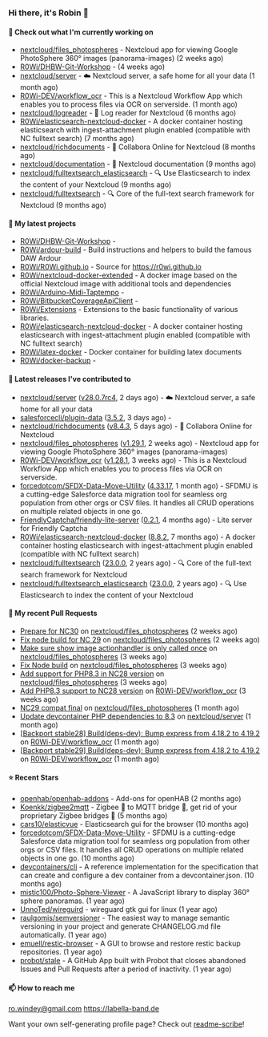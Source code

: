 ### Hi there, it's Robin 👋

#### 👷 Check out what I'm currently working on

- [nextcloud/files_photospheres](https://github.com/nextcloud/files_photospheres) - Nextcloud app for viewing Google PhotoSphere 360° images (panorama-images) (2 weeks ago)
- [R0Wi/DHBW-Git-Workshop](https://github.com/R0Wi/DHBW-Git-Workshop) -  (4 weeks ago)
- [nextcloud/server](https://github.com/nextcloud/server) - ☁️ Nextcloud server, a safe home for all your data (1 month ago)
- [R0Wi-DEV/workflow_ocr](https://github.com/R0Wi-DEV/workflow_ocr) - This is a Nextcloud Workflow App which enables you to process files via OCR on serverside. (1 month ago)
- [nextcloud/logreader](https://github.com/nextcloud/logreader) - 📜 Log reader for Nextcloud (6 months ago)
- [R0Wi/elasticsearch-nextcloud-docker](https://github.com/R0Wi/elasticsearch-nextcloud-docker) - A docker container hosting elasticsearch with ingest-attachment plugin enabled (compatible with NC fulltext search) (7 months ago)
- [nextcloud/richdocuments](https://github.com/nextcloud/richdocuments) - 📑 Collabora Online for Nextcloud (8 months ago)
- [nextcloud/documentation](https://github.com/nextcloud/documentation) - 📘 Nextcloud documentation (9 months ago)
- [nextcloud/fulltextsearch_elasticsearch](https://github.com/nextcloud/fulltextsearch_elasticsearch) - 🔍 Use Elasticsearch to index the content of your Nextcloud (9 months ago)
- [nextcloud/fulltextsearch](https://github.com/nextcloud/fulltextsearch) - 🔍 Core of the full-text search framework for Nextcloud (9 months ago)

#### 🌱 My latest projects

- [R0Wi/DHBW-Git-Workshop](https://github.com/R0Wi/DHBW-Git-Workshop) - 
- [R0Wi/ardour-build](https://github.com/R0Wi/ardour-build) - Build instructions and helpers to build the famous DAW Ardour
- [R0Wi/R0Wi.github.io](https://github.com/R0Wi/R0Wi.github.io) - Source for https://r0wi.github.io
- [R0Wi/nextcloud-docker-extended](https://github.com/R0Wi/nextcloud-docker-extended) - A docker image based on the official Nextcloud image with additional tools and dependencies
- [R0Wi/Arduino-Midi-Taptempo](https://github.com/R0Wi/Arduino-Midi-Taptempo) - 
- [R0Wi/BitbucketCoverageApiClient](https://github.com/R0Wi/BitbucketCoverageApiClient) - 
- [R0Wi/Extensions](https://github.com/R0Wi/Extensions) - Extensions to the basic functionality of various libraries.
- [R0Wi/elasticsearch-nextcloud-docker](https://github.com/R0Wi/elasticsearch-nextcloud-docker) - A docker container hosting elasticsearch with ingest-attachment plugin enabled (compatible with NC fulltext search)
- [R0Wi/latex-docker](https://github.com/R0Wi/latex-docker) - Docker container for building latex documents
- [R0Wi/docker-backup](https://github.com/R0Wi/docker-backup) - 

#### 🔭 Latest releases I've contributed to

- [nextcloud/server](https://github.com/nextcloud/server) ([v28.0.7rc4](https://github.com/nextcloud/server/releases/tag/v28.0.7rc4), 2 days ago) - ☁️ Nextcloud server, a safe home for all your data
- [salesforcecli/plugin-data](https://github.com/salesforcecli/plugin-data) ([3.5.2](https://github.com/salesforcecli/plugin-data/releases/tag/3.5.2), 3 days ago) - 
- [nextcloud/richdocuments](https://github.com/nextcloud/richdocuments) ([v8.4.3](https://github.com/nextcloud/richdocuments/releases/tag/v8.4.3), 5 days ago) - 📑 Collabora Online for Nextcloud
- [nextcloud/files_photospheres](https://github.com/nextcloud/files_photospheres) ([v1.29.1](https://github.com/nextcloud/files_photospheres/releases/tag/v1.29.1), 2 weeks ago) - Nextcloud app for viewing Google PhotoSphere 360° images (panorama-images)
- [R0Wi-DEV/workflow_ocr](https://github.com/R0Wi-DEV/workflow_ocr) ([v1.28.1](https://github.com/R0Wi-DEV/workflow_ocr/releases/tag/v1.28.1), 3 weeks ago) - This is a Nextcloud Workflow App which enables you to process files via OCR on serverside.
- [forcedotcom/SFDX-Data-Move-Utility](https://github.com/forcedotcom/SFDX-Data-Move-Utility) ([4.33.17](https://github.com/forcedotcom/SFDX-Data-Move-Utility/releases/tag/4.33.17), 1 month ago) - SFDMU is a cutting-edge Salesforce data migration tool for seamless org population from other orgs or CSV files. It handles all CRUD operations on multiple related objects in one go.
- [FriendlyCaptcha/friendly-lite-server](https://github.com/FriendlyCaptcha/friendly-lite-server) ([0.2.1](https://github.com/FriendlyCaptcha/friendly-lite-server/releases/tag/0.2.1), 4 months ago) - Lite server for Friendly Captcha
- [R0Wi/elasticsearch-nextcloud-docker](https://github.com/R0Wi/elasticsearch-nextcloud-docker) ([8.8.2](https://github.com/R0Wi/elasticsearch-nextcloud-docker/releases/tag/8.8.2), 7 months ago) - A docker container hosting elasticsearch with ingest-attachment plugin enabled (compatible with NC fulltext search)
- [nextcloud/fulltextsearch](https://github.com/nextcloud/fulltextsearch) ([23.0.0](https://github.com/nextcloud/fulltextsearch/releases/tag/23.0.0), 2 years ago) - 🔍 Core of the full-text search framework for Nextcloud
- [nextcloud/fulltextsearch_elasticsearch](https://github.com/nextcloud/fulltextsearch_elasticsearch) ([23.0.0](https://github.com/nextcloud/fulltextsearch_elasticsearch/releases/tag/23.0.0), 2 years ago) - 🔍 Use Elasticsearch to index the content of your Nextcloud

#### 🔨 My recent Pull Requests

- [Prepare for NC30](https://github.com/nextcloud/files_photospheres/pull/149) on [nextcloud/files_photospheres](https://github.com/nextcloud/files_photospheres) (2 weeks ago)
- [Fix node build for NC 29](https://github.com/nextcloud/files_photospheres/pull/148) on [nextcloud/files_photospheres](https://github.com/nextcloud/files_photospheres) (2 weeks ago)
- [Make sure show image actionhandler is only called once](https://github.com/nextcloud/files_photospheres/pull/146) on [nextcloud/files_photospheres](https://github.com/nextcloud/files_photospheres) (3 weeks ago)
- [Fix Node build](https://github.com/nextcloud/files_photospheres/pull/145) on [nextcloud/files_photospheres](https://github.com/nextcloud/files_photospheres) (3 weeks ago)
- [Add support for PHP8.3 in NC28 version](https://github.com/nextcloud/files_photospheres/pull/144) on [nextcloud/files_photospheres](https://github.com/nextcloud/files_photospheres) (3 weeks ago)
- [Add PHP8.3 support to NC28 version](https://github.com/R0Wi-DEV/workflow_ocr/pull/253) on [R0Wi-DEV/workflow_ocr](https://github.com/R0Wi-DEV/workflow_ocr) (3 weeks ago)
- [NC29 compat final](https://github.com/nextcloud/files_photospheres/pull/142) on [nextcloud/files_photospheres](https://github.com/nextcloud/files_photospheres) (1 month ago)
- [Update devcontainer PHP dependencies to 8.3](https://github.com/nextcloud/server/pull/45086) on [nextcloud/server](https://github.com/nextcloud/server) (1 month ago)
- [[Backport stable28] Build(deps-dev): Bump express from 4.18.2 to 4.19.2](https://github.com/R0Wi-DEV/workflow_ocr/pull/249) on [R0Wi-DEV/workflow_ocr](https://github.com/R0Wi-DEV/workflow_ocr) (1 month ago)
- [[Backport stable29] Build(deps-dev): Bump express from 4.18.2 to 4.19.2](https://github.com/R0Wi-DEV/workflow_ocr/pull/248) on [R0Wi-DEV/workflow_ocr](https://github.com/R0Wi-DEV/workflow_ocr) (1 month ago)

#### ⭐ Recent Stars

- [openhab/openhab-addons](https://github.com/openhab/openhab-addons) - Add-ons for openHAB (2 months ago)
- [Koenkk/zigbee2mqtt](https://github.com/Koenkk/zigbee2mqtt) - Zigbee 🐝 to MQTT bridge 🌉, get rid of your proprietary Zigbee bridges 🔨 (5 months ago)
- [cars10/elasticvue](https://github.com/cars10/elasticvue) - Elasticsearch gui for the browser (10 months ago)
- [forcedotcom/SFDX-Data-Move-Utility](https://github.com/forcedotcom/SFDX-Data-Move-Utility) - SFDMU is a cutting-edge Salesforce data migration tool for seamless org population from other orgs or CSV files. It handles all CRUD operations on multiple related objects in one go. (10 months ago)
- [devcontainers/cli](https://github.com/devcontainers/cli) - A reference implementation for the specification that can create and configure a dev container from a devcontainer.json. (10 months ago)
- [mistic100/Photo-Sphere-Viewer](https://github.com/mistic100/Photo-Sphere-Viewer) - A JavaScript library to display 360° sphere panoramas. (1 year ago)
- [UnnoTed/wireguird](https://github.com/UnnoTed/wireguird) - wireguard gtk gui for linux (1 year ago)
- [raulgomis/semversioner](https://github.com/raulgomis/semversioner) - The easiest way to manage semantic versioning in your project and generate CHANGELOG.md file automatically. (1 year ago)
- [emuell/restic-browser](https://github.com/emuell/restic-browser) - A GUI to browse and restore restic backup repositories. (1 year ago)
- [probot/stale](https://github.com/probot/stale) - A GitHub App built with Probot that closes abandoned Issues and Pull Requests after a period of inactivity. (1 year ago)

#### 📫 How to reach me
[ro.windey@gmail.com](mailto:ro.windey@gmailcom)
https://labella-band.de

Want your own self-generating profile page? Check out [readme-scribe](https://github.com/muesli/readme-scribe)!